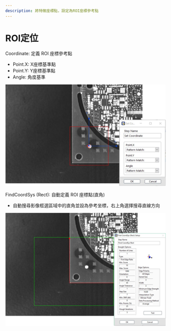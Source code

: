```yaml
---
description: 將特徵座標點，設定為ROI座標參考點
---
```


# ROI定位

Coordinate: 定義 ROI 座標參考點

* Point.X: X座標基準點 
* Point.Y: Y座標基準點 
* Angle: 角度基準

![](../../../.gitbook/assets/tu-pian-26.png)

FindCoordSys \(Rect\): 自動定義 ROI 座標點\(直角\)

* 自動搜尋影像框選區域中的直角並設為參考坐標，右上角選擇搜尋直線方向

![](../../../.gitbook/assets/tu-pian-27.png)

